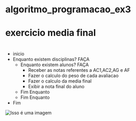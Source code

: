 # algoritmo_programacao_ex3
# exercicio media final
#
- inicio
 - Enquanto existem disciplinas? FAÇA
   - Enquanto existem alunos? FAÇA
     - Receber as notas referentes a AC1,AC2,AG e AF
     - Fazer o calculo do peso de cada avaliacao
     - Fazer o calculo da media final
     - Exibir a nota final do aluno
    - Fim Enquanto
   - Fim Enquanto
 - Fim

![Isso é uma imagem](https://github.com/Lopes-Vitor/algoritmo_programacao_vagaespecial/blob/main/fluxograma.png)
